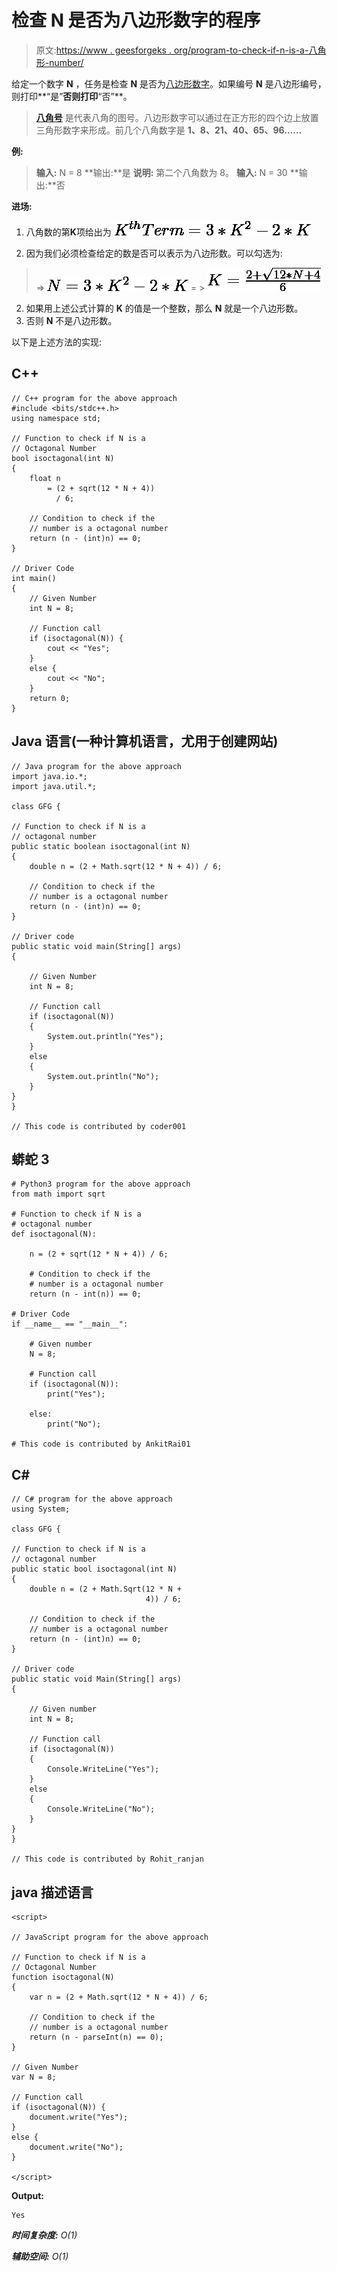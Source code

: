 # 检查 N 是否为八边形数字的程序

> 原文:[https://www . geesforgeks . org/program-to-check-if-n-is-a-八角形-number/](https://www.geeksforgeeks.org/program-to-check-if-n-is-a-octagonal-number/)

给定一个数字 **N** ，任务是检查 **N** 是否为[八边形数字](https://www.geeksforgeeks.org/octagonal-number/)。如果编号 **N** 是八边形编号，则打印**“是”**否则打印**“否”**。

> [**八角号**](https://www.geeksforgeeks.org/octagonal-number/) 是代表八角的图号。八边形数字可以通过在正方形的四个边上放置三角形数字来形成。前几个八角数字是 **1、8、21、40、65、96……**

**例:**

> **输入:** N = 8
> **输出:**是
> **说明:**
> 第二个八角数为 8。
> **输入:** N = 30
> **输出:**否

**进场:**

1.  八角数的第**K**项给出为
    ![K^{th} Term = 3*K^{2} - 2*K   ](img/42d7419dbb770193668fa03b939cccec.png "Rendered by QuickLaTeX.com")

2.  因为我们必须检查给定的数是否可以表示为八边形数。可以勾选为:

> => ![N = 3*K^{2} - 2*K   ](img/2f057455c8556d9be4128b8f93fc99c3.png "Rendered by QuickLaTeX.com")
> = > ![K = \frac{2 + \sqrt{12*N + 4}}{6}   ](img/d909a5bf03becd92a5e61d0ff297fba5.png "Rendered by QuickLaTeX.com")

2.  如果用上述公式计算的 **K** 的值是一个整数，那么 **N** 就是一个八边形数。
3.  否则 **N** 不是八边形数。

以下是上述方法的实现:

## C++

```
// C++ program for the above approach
#include <bits/stdc++.h>
using namespace std;

// Function to check if N is a
// Octagonal Number
bool isoctagonal(int N)
{
    float n
        = (2 + sqrt(12 * N + 4))
          / 6;

    // Condition to check if the
    // number is a octagonal number
    return (n - (int)n) == 0;
}

// Driver Code
int main()
{
    // Given Number
    int N = 8;

    // Function call
    if (isoctagonal(N)) {
        cout << "Yes";
    }
    else {
        cout << "No";
    }
    return 0;
}
```

## Java 语言(一种计算机语言，尤用于创建网站)

```
// Java program for the above approach
import java.io.*;
import java.util.*;

class GFG {

// Function to check if N is a
// octagonal number
public static boolean isoctagonal(int N)
{
    double n = (2 + Math.sqrt(12 * N + 4)) / 6;

    // Condition to check if the
    // number is a octagonal number
    return (n - (int)n) == 0;
}

// Driver code
public static void main(String[] args)
{

    // Given Number
    int N = 8;

    // Function call
    if (isoctagonal(N))
    {
        System.out.println("Yes");
    }
    else
    {
        System.out.println("No");
    }
}
}

// This code is contributed by coder001
```

## 蟒蛇 3

```
# Python3 program for the above approach
from math import sqrt

# Function to check if N is a
# octagonal number
def isoctagonal(N):

    n = (2 + sqrt(12 * N + 4)) / 6;

    # Condition to check if the
    # number is a octagonal number
    return (n - int(n)) == 0;

# Driver Code
if __name__ == "__main__":

    # Given number
    N = 8;

    # Function call
    if (isoctagonal(N)):
        print("Yes");

    else:
        print("No");

# This code is contributed by AnkitRai01
```

## C#

```
// C# program for the above approach
using System;

class GFG {

// Function to check if N is a
// octagonal number
public static bool isoctagonal(int N)
{
    double n = (2 + Math.Sqrt(12 * N +
                              4)) / 6;

    // Condition to check if the
    // number is a octagonal number
    return (n - (int)n) == 0;
}

// Driver code
public static void Main(String[] args)
{

    // Given number
    int N = 8;

    // Function call
    if (isoctagonal(N))
    {
        Console.WriteLine("Yes");
    }
    else
    {
        Console.WriteLine("No");
    }
}
}

// This code is contributed by Rohit_ranjan
```

## java 描述语言

```
<script>

// JavaScript program for the above approach

// Function to check if N is a
// Octagonal Number
function isoctagonal(N)
{
    var n = (2 + Math.sqrt(12 * N + 4)) / 6;

    // Condition to check if the
    // number is a octagonal number
    return (n - parseInt(n) == 0);
}

// Given Number
var N = 8;

// Function call
if (isoctagonal(N)) {
    document.write("Yes");
}
else {
    document.write("No");
}

</script>
```

**Output:** 

```
Yes
```

***时间复杂度:** O(1)*

***辅助空间:** O(1)*